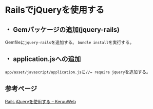#  RailsでjQueryを使用する

## ・ Gemパッケージの追加(jquery-rails)
Gemfileに`jquery-rails`を追加する。
`bundle install`を実行する。

## ・ application.jsへの追加
`app/asset/javascript/application.js`に`//= require jquery`を追加する。

## 参考ページ
[Rails jQueryを使用する – KeruuWeb](http://keruuweb.com/rails-jquery%E3%82%92%E4%BD%BF%E7%94%A8%E3%81%99%E3%82%8B/)


